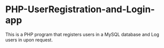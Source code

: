 # PHP-UserRegistration-and-Login-app
This is a PHP program that registers users in a MySQL database and Log users in upon request.
